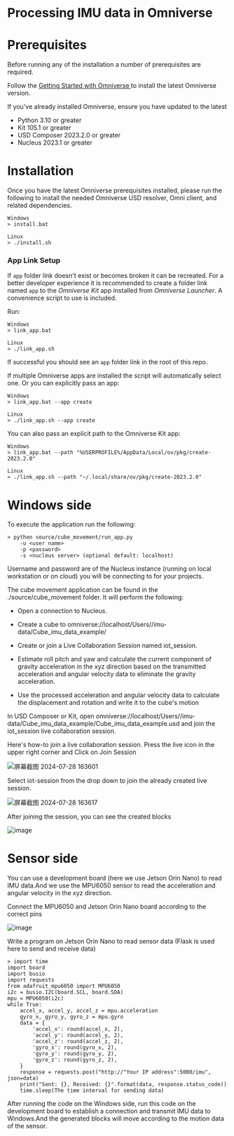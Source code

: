 # Processing IMU data in Omniverse


# Prerequisites
Before running any of the installation a number of prerequisites are required.

Follow the [Getting Started with Omniverse ](https://www.nvidia.com/en-us/omniverse/download/) to install the latest Omniverse version.

If you've already installed Omniverse, ensure you have updated to the latest

* Python 3.10 or greater
* Kit 105.1 or greater
* USD Composer 2023.2.0 or greater
* Nucleus 2023.1 or greater


# Installation

Once you have the latest Omniverse prerequisites installed, please run the following to install the needed Omniverse USD resolver, Omni client, and related dependencies.

```
Windows
> install.bat
```
```
Linux
> ./install.sh
```


### App Link Setup

If `app` folder link doesn't exist or becomes broken it can be recreated. For a better developer experience it is recommended to create a folder link named `app` to the *Omniverse Kit* app installed from *Omniverse Launcher*. A convenience script to use is included.

Run:

```
Windows
> link_app.bat
```
```
Linux
> ./link_app.sh
```


If successful you should see an `app` folder link in the root of this repo.

If multiple Omniverse apps are installed the script will automatically select one. Or you can explicitly pass an app:

```
Windows
> link_app.bat --app create
```
```
Linux
> ./link_app.sh --app create
```

You can also pass an explicit path to the Omniverse Kit app:

```
Windows
> link_app.bat --path "%USERPROFILE%/AppData/Local/ov/pkg/create-2023.2.0"
```
```
Linux
> ./link_app.sh --path "~/.local/share/ov/pkg/create-2023.2.0"
```

# Windows side

To execute the application run the following:
```
> python source/cube_movement/run_app.py
    -u <user name>
    -p <password>
    -s <nucleus server> (optional default: localhost)
```

Username and password are of the Nucleus instance (running on local workstation or on cloud) you will be connecting to for your projects.

The cube movement application can be found in the ./source/cube_movement folder. It will perform the following:


   + Open a connection to Nucleus.

   + Create a cube to omniverse://localhost/Users/<Username>/imu-data/Cube_imu_data_example/

   + Create or join a Live Collaboration Session named iot_session.

   + Estimate roll pitch and yaw and calculate the current component of gravity acceleration in the xyz direction based on the transmitted acceleration and angular velocity data to eliminate the gravity acceleration.

   + Use the processed acceleration and angular velocity data to calculate the displacement and rotation and write it to the cube's motion




   
In USD Composer or Kit, open omniverse://localhost/Users/<Username>/imu-data/Cube_imu_data_example/Cube_imu_data_example.usd and join the iot_session live collaboration session.

Here's how-to join a live collaboration session. Press the live icon in the upper right corner and Click on Join Session

![屏幕截图 2024-07-28 163601](https://github.com/user-attachments/assets/07399f03-1268-428b-8e89-ce990acc9756)

Select iot-session from the drop down to join the already created live session.

![屏幕截图 2024-07-28 163617](https://github.com/user-attachments/assets/3b4fd994-1946-495d-85d8-d97e837a0911)

After joining the session, you can see the created blocks

![image](https://github.com/user-attachments/assets/ddd69fee-40e0-40dd-9a5f-bc2a057431a4)


# Sensor side

You can use a development board (here we use Jetson Orin Nano) to read IMU data.And we use the MPU6050 sensor to read the acceleration and angular velocity in the xyz direction.

Connect the MPU6050 and Jetson Orin Nano board according to the correct pins

![image](https://github.com/user-attachments/assets/88bb0fd6-ed0b-4097-afc1-fa7add2e1b86)

Write a program on Jetson Orin Nano to read sensor data (Flask is used here to send and receive data)
```
> import time
import board
import busio
import requests
from adafruit_mpu6050 import MPU6050
i2c = busio.I2C(board.SCL, board.SDA)
mpu = MPU6050(i2c)
while True:
    accel_x, accel_y, accel_z = mpu.acceleration
    gyro_x, gyro_y, gyro_z = mpu.gyro
    data = {
        'accel_x': round(accel_x, 2),
        'accel_y': round(accel_y, 2),
        'accel_z': round(accel_z, 2),
        'gyro_x': round(gyro_x, 2),
        'gyro_y': round(gyro_y, 2),
        'gyro_z': round(gyro_z, 2),
    }
    response = requests.post("http://"Your IP address":5000/imu", json=data)
    print("Sent: {}, Received: {}".format(data, response.status_code))
    time.sleep(The time interval for sending data)
```

After running the code on the Windows side, run this code on the development board to establish a connection and transmit IMU data to Windows.And the generated blocks will move according to the motion data of the sensor.




